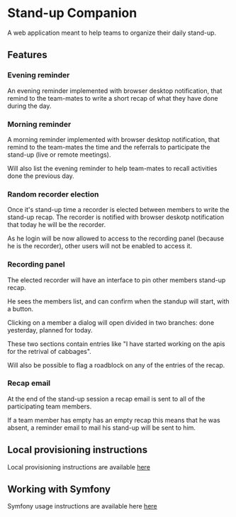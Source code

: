 # Stand-up Companion
A web application meant to help teams to organize their daily stand-up.

## Features

### Evening reminder
An evening reminder implemented with browser desktop notification, that remind to the team-mates to write a short recap of what they have done during the day.

### Morning reminder
A morning reminder implemented with browser desktop notification, that remind to the team-mates the time and the referrals to participate the stand-up (live or remote meetings).

Will also list the evening reminder to help team-mates to recall activities done the previous day.

### Random recorder election
Once it's stand-up time a recorder is elected between members to write the stand-up recap.
The recorder is notified with browser deskotp notification that today he will be the recorder.

As he login will be now allowed to access to the recording panel (because he is the recorder), other users will not be enabled to access it.

### Recording panel
The elected recorder will have an interface to pin other members stand-up recap.

He sees the members list, and can confirm when the standup will start, with a button.

Clicking on a member a dialog will open divided in two branches: done yesterday, planned for today.

These two sections contain entries like "I have started working on the apis for the retrival of cabbages".

Will also be possible to flag a roadblock on any of the entries of the recap.

### Recap email
At the end of the stand-up session a recap email is sent to all of the participating team members.

If a team member has empty has an empty recap this means that he was absent, a reminder email to mail his stand-up will be sent to him.

## Local provisioning instructions

Local provisioning instructions are available [here](doc/local-provisioning.md)

## Working with Symfony

Symfony usage instructions are available here [here](doc/using-symfony.md)
